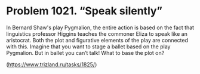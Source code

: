 # Problem 1021. “Speak silently”

In Bernard Shaw's play Pygmalion, the entire action is based on the fact that linguistics professor Higgins teaches the commoner Eliza to speak like an aristocrat. Both the plot and figurative elements of the play are connected with this. Imagine that you want to stage a ballet based on the play Pygmalion. But in ballet you can’t talk! What to base the plot on?

(https://www.trizland.ru/tasks/1825/)